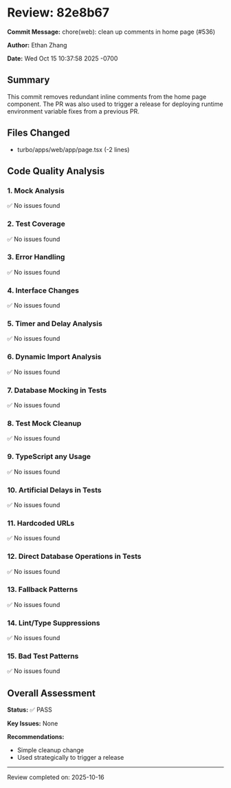 # Review: 82e8b67

**Commit Message:** chore(web): clean up comments in home page (#536)

**Author:** Ethan Zhang

**Date:** Wed Oct 15 10:37:58 2025 -0700

## Summary

This commit removes redundant inline comments from the home page component. The PR was also used to trigger a release for deploying runtime environment variable fixes from a previous PR.

## Files Changed

- turbo/apps/web/app/page.tsx (-2 lines)

## Code Quality Analysis

### 1. Mock Analysis
✅ No issues found

### 2. Test Coverage
✅ No issues found

### 3. Error Handling
✅ No issues found

### 4. Interface Changes
✅ No issues found

### 5. Timer and Delay Analysis
✅ No issues found

### 6. Dynamic Import Analysis
✅ No issues found

### 7. Database Mocking in Tests
✅ No issues found

### 8. Test Mock Cleanup
✅ No issues found

### 9. TypeScript any Usage
✅ No issues found

### 10. Artificial Delays in Tests
✅ No issues found

### 11. Hardcoded URLs
✅ No issues found

### 12. Direct Database Operations in Tests
✅ No issues found

### 13. Fallback Patterns
✅ No issues found

### 14. Lint/Type Suppressions
✅ No issues found

### 15. Bad Test Patterns
✅ No issues found

## Overall Assessment

**Status:** ✅ PASS

**Key Issues:** None

**Recommendations:**
- Simple cleanup change
- Used strategically to trigger a release

---
Review completed on: 2025-10-16
